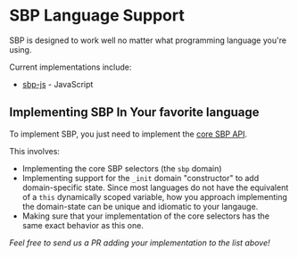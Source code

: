# SBP Language Support

SBP is designed to work well no matter what programming language you're using.

Current implementations include:

- [sbp-js](https://github.com/okTurtles/sbp-js/) - JavaScript

## Implementing SBP In Your favorite language

To implement SBP, you just need to implement the [core SBP API](/docs/sbp-api.md).

This involves:

- Implementing the core SBP selectors (the `sbp` domain)
- Implementing support for the `_init` domain "constructor" to add domain-specific state. Since most languages do not have the equivalent of a `this` dynamically scoped variable, how you approach implementing the domain-state can be unique and idiomatic to your langauge.
- Making sure that your implementation of the core selectors has the same exact behavior as this one.

_Feel free to send us a PR adding your implementation to the list above!_
